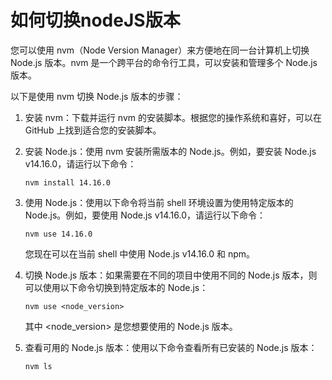 # 如何切换nodeJS版本

您可以使用 nvm（Node Version Manager）来方便地在同一台计算机上切换 Node.js 版本。nvm 是一个跨平台的命令行工具，可以安装和管理多个 Node.js 版本。

以下是使用 nvm 切换 Node.js 版本的步骤：

1. 安装 nvm：下载并运行 nvm 的安装脚本。根据您的操作系统和喜好，可以在 GitHub 上找到适合您的安装脚本。

2. 安装 Node.js：使用 nvm 安装所需版本的 Node.js。例如，要安装 Node.js v14.16.0，请运行以下命令：

   ```
   nvm install 14.16.0
   ```

3. 使用 Node.js：使用以下命令将当前 shell 环境设置为使用特定版本的 Node.js。例如，要使用 Node.js v14.16.0，请运行以下命令：

   ```
   nvm use 14.16.0
   ```

   您现在可以在当前 shell 中使用 Node.js v14.16.0 和 npm。

4. 切换 Node.js 版本：如果需要在不同的项目中使用不同的 Node.js 版本，则可以使用以下命令切换到特定版本的 Node.js：

   ```
   nvm use <node_version>
   ```

   其中 <node_version> 是您想要使用的 Node.js 版本。

5. 查看可用的 Node.js 版本：使用以下命令查看所有已安装的 Node.js 版本：

   ```
   nvm ls
   ```